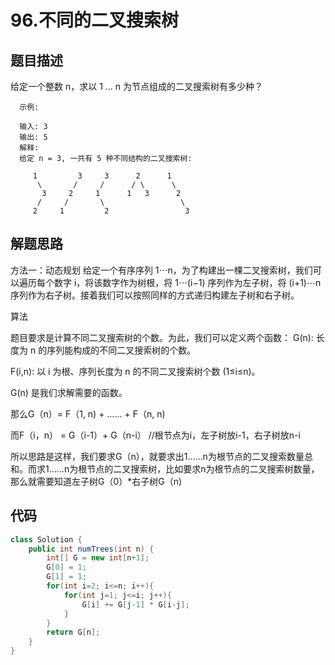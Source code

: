 # 96.不同的二叉搜索树

## 题目描述
给定一个整数 n，求以 1 ... n 为节点组成的二叉搜索树有多少种？

      示例:

      输入: 3
      输出: 5
      解释:
      给定 n = 3, 一共有 5 种不同结构的二叉搜索树:

         1         3     3      2      1
          \       /     /      / \      \
           3     2     1      1   3      2
          /     /       \                 \
         2     1         2                 3


## 解题思路
方法一：动态规划
给定一个有序序列 1⋯n，为了构建出一棵二叉搜索树，我们可以遍历每个数字 i，将该数字作为树根，将 1⋯(i−1) 序列作为左子树，将 (i+1)⋯n 序列作为右子树。接着我们可以按照同样的方式递归构建左子树和右子树。

算法

题目要求是计算不同二叉搜索树的个数。为此，我们可以定义两个函数：
G(n): 长度为 n 的序列能构成的不同二叉搜索树的个数。

F(i,n): 以 i 为根、序列长度为 n 的不同二叉搜索树个数 (1≤i≤n)。

G(n) 是我们求解需要的函数。

那么G（n）= F（1, n) + …… + F（n, n)

而F（i，n） = G（i-1）+ G（n-i） //根节点为i，左子树放i-1，右子树放n-i

所以思路是这样，我们要求G（n），就要求出1……n为根节点的二叉搜索数量总和。而求1……n为根节点的二叉搜索树，比如要求n为根节点的二叉搜索树数量，那么就需要知道左子树G（0）*右子树G（n)


## 代码
```java
class Solution {
    public int numTrees(int n) {
        int[] G = new int[n+1];
        G[0] = 1;
        G[1] = 1;
        for(int i=2; i<=n; i++){
            for(int j=1; j<=i; j++){
                G[i] += G[j-1] * G[i-j];
            }
        }
        return G[n];
    }
}
```
